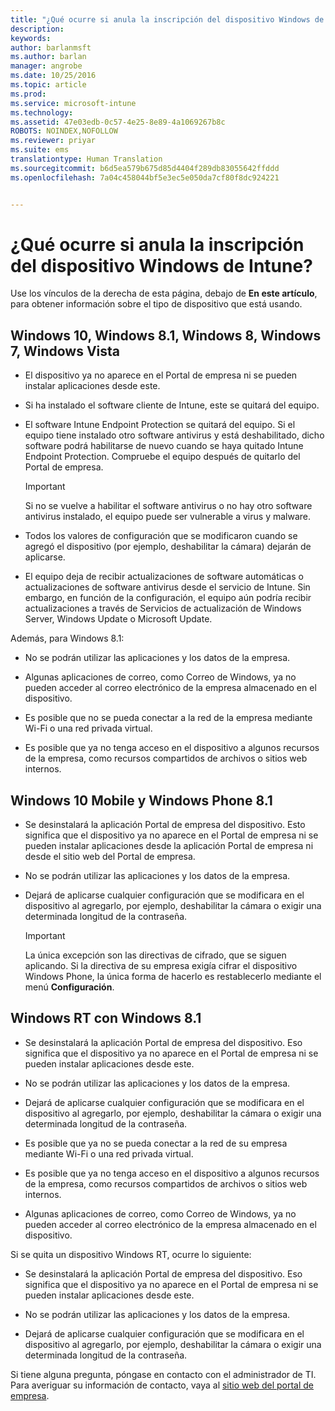 ```yaml
---
title: "¿Qué ocurre si anula la inscripción del dispositivo Windows de Intune? | Microsoft Docs"
description: 
keywords: 
author: barlanmsft
ms.author: barlan
manager: angrobe
ms.date: 10/25/2016
ms.topic: article
ms.prod: 
ms.service: microsoft-intune
ms.technology: 
ms.assetid: 47e03edb-0c57-4e25-8e89-4a1069267b8c
ROBOTS: NOINDEX,NOFOLLOW
ms.reviewer: priyar
ms.suite: ems
translationtype: Human Translation
ms.sourcegitcommit: b6d5ea579b675d85d4404f289db83055642ffddd
ms.openlocfilehash: 7a04c458044bf5e3ec5e050da7cf80f8dc924221


---
```



# <a name="what-happens-if-you-unenroll-your-windows-device-from-intune"></a>¿Qué ocurre si anula la inscripción del dispositivo Windows de Intune?

Use los vínculos de la derecha de esta página, debajo de **En este artículo**, para obtener información sobre el tipo de dispositivo que está usando.


## <a name="windows-10-windows-81-windows-8-windows-7-windows-vista"></a>Windows 10, Windows 8.1, Windows 8, Windows 7, Windows Vista

-   El dispositivo ya no aparece en el Portal de empresa ni se pueden instalar aplicaciones desde este.

-   Si ha instalado el software cliente de Intune, este se quitará del equipo.

-   El software Intune Endpoint Protection se quitará del equipo. Si el equipo tiene instalado otro software antivirus y está deshabilitado, dicho software podrá habilitarse de nuevo cuando se haya quitado Intune Endpoint Protection. Compruebe el equipo después de quitarlo del Portal de empresa.

    > [!IMPORTANT]
    > Si no se vuelve a habilitar el software antivirus o no hay otro software antivirus instalado, el equipo puede ser vulnerable a virus y malware.

-   Todos los valores de configuración que se modificaron cuando se agregó el dispositivo (por ejemplo, deshabilitar la cámara) dejarán de aplicarse.

-   El equipo deja de recibir actualizaciones de software automáticas o actualizaciones de software antivirus desde el servicio de Intune. Sin embargo, en función de la configuración, el equipo aún podría recibir actualizaciones a través de Servicios de actualización de Windows Server, Windows Update o Microsoft Update.

Además, para Windows 8.1:

-   No se podrán utilizar las aplicaciones y los datos de la empresa.

-   Algunas aplicaciones de correo, como Correo de Windows, ya no pueden acceder al correo electrónico de la empresa almacenado en el dispositivo.

-   Es posible que no se pueda conectar a la red de la empresa mediante Wi-Fi o una red privada virtual.

-   Es posible que ya no tenga acceso en el dispositivo a algunos recursos de la empresa, como recursos compartidos de archivos o sitios web internos.

## <a name="windows-10-mobile-and-windows-phone-81"></a>Windows 10 Mobile y Windows Phone 8.1

-   Se desinstalará la aplicación Portal de empresa del dispositivo. Esto significa que el dispositivo ya no aparece en el Portal de empresa ni se pueden instalar aplicaciones desde la aplicación Portal de empresa ni desde el sitio web del Portal de empresa.

-   No se podrán utilizar las aplicaciones y los datos de la empresa.

-   Dejará de aplicarse cualquier configuración que se modificara en el dispositivo al agregarlo, por ejemplo, deshabilitar la cámara o exigir una determinada longitud de la contraseña.

    > [!IMPORTANT]
    > La única excepción son las directivas de cifrado, que se siguen aplicando. Si la directiva de su empresa exigía cifrar el dispositivo Windows Phone, la única forma de hacerlo es restablecerlo mediante el menú **Configuración**.

## <a name="windows-rt-running-windows-81"></a>Windows RT con Windows 8.1

-   Se desinstalará la aplicación Portal de empresa del dispositivo. Eso significa que el dispositivo ya no aparece en el Portal de empresa ni se pueden instalar aplicaciones desde este.

-   No se podrán utilizar las aplicaciones y los datos de la empresa.

-   Dejará de aplicarse cualquier configuración que se modificara en el dispositivo al agregarlo, por ejemplo, deshabilitar la cámara o exigir una determinada longitud de la contraseña.

-   Es posible que ya no se pueda conectar a la red de su empresa mediante Wi-Fi o una red privada virtual.

-   Es posible que ya no tenga acceso en el dispositivo a algunos recursos de la empresa, como recursos compartidos de archivos o sitios web internos.

-   Algunas aplicaciones de correo, como Correo de Windows, ya no pueden acceder al correo electrónico de la empresa almacenado en el dispositivo.

Si se quita un dispositivo Windows RT, ocurre lo siguiente:

-   Se desinstalará la aplicación Portal de empresa del dispositivo. Eso significa que el dispositivo ya no aparece en el Portal de empresa ni se pueden instalar aplicaciones desde este.

-   No se podrán utilizar las aplicaciones y los datos de la empresa.

-   Dejará de aplicarse cualquier configuración que se modificara en el dispositivo al agregarlo, por ejemplo, deshabilitar la cámara o exigir una determinada longitud de la contraseña.

Si tiene alguna pregunta, póngase en contacto con el administrador de TI. Para averiguar su información de contacto, vaya al [sitio web del portal de empresa](http://portal.manage.microsoft.com).



<!--HONumber=Dec16_HO2-->


